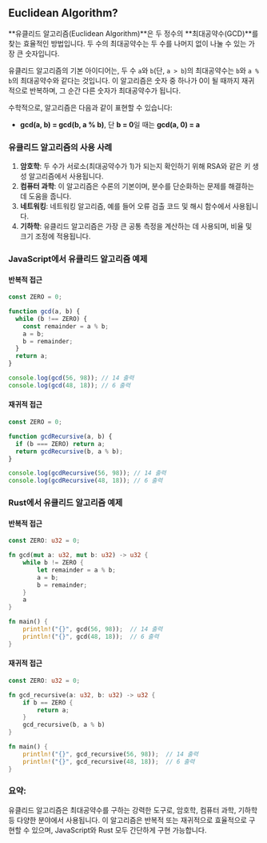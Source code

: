 ## Euclidean Algorithm?

**유클리드 알고리즘(Euclidean Algorithm)**은 두 정수의 **최대공약수(GCD)**를 찾는 효율적인 방법입니다. 두 수의 최대공약수는 두 수를 나머지 없이 나눌 수 있는 가장 큰 숫자입니다.

유클리드 알고리즘의 기본 아이디어는, 두 수 `a`와 `b`(단, `a > b`)의 최대공약수는 `b`와 `a % b`의 최대공약수와 같다는 것입니다. 이 알고리즘은 숫자 중 하나가 0이 될 때까지 재귀적으로 반복하며, 그 순간 다른 숫자가 최대공약수가 됩니다.

수학적으로, 알고리즘은 다음과 같이 표현할 수 있습니다:

- **gcd(a, b) = gcd(b, a % b)**, 단 **b = 0**일 때는 **gcd(a, 0) = a**

### 유클리드 알고리즘의 사용 사례

1. **암호학**: 두 수가 서로소(최대공약수가 1)가 되는지 확인하기 위해 RSA와 같은 키 생성 알고리즘에서 사용됩니다.
2. **컴퓨터 과학**: 이 알고리즘은 수론의 기본이며, 분수를 단순화하는 문제를 해결하는 데 도움을 줍니다.
3. **네트워킹**: 네트워킹 알고리즘, 예를 들어 오류 검출 코드 및 해시 함수에서 사용됩니다.
4. **기하학**: 유클리드 알고리즘은 가장 큰 공통 측정을 계산하는 데 사용되며, 비율 및 크기 조정에 적용됩니다.

### JavaScript에서 유클리드 알고리즘 예제

#### 반복적 접근

```javascript
const ZERO = 0;

function gcd(a, b) {
  while (b !== ZERO) {
    const remainder = a % b;
    a = b;
    b = remainder;
  }
  return a;
}

console.log(gcd(56, 98)); // 14 출력
console.log(gcd(48, 18)); // 6 출력
```

#### 재귀적 접근

```javascript
const ZERO = 0;

function gcdRecursive(a, b) {
  if (b === ZERO) return a;
  return gcdRecursive(b, a % b);
}

console.log(gcdRecursive(56, 98)); // 14 출력
console.log(gcdRecursive(48, 18)); // 6 출력
```

### Rust에서 유클리드 알고리즘 예제

#### 반복적 접근

```rust
const ZERO: u32 = 0;

fn gcd(mut a: u32, mut b: u32) -> u32 {
    while b != ZERO {
        let remainder = a % b;
        a = b;
        b = remainder;
    }
    a
}

fn main() {
    println!("{}", gcd(56, 98));  // 14 출력
    println!("{}", gcd(48, 18));  // 6 출력
}
```

#### 재귀적 접근

```rust
const ZERO: u32 = 0;

fn gcd_recursive(a: u32, b: u32) -> u32 {
    if b == ZERO {
        return a;
    }
    gcd_recursive(b, a % b)
}

fn main() {
    println!("{}", gcd_recursive(56, 98));  // 14 출력
    println!("{}", gcd_recursive(48, 18));  // 6 출력
}
```

### 요약:

유클리드 알고리즘은 최대공약수를 구하는 강력한 도구로, 암호학, 컴퓨터 과학, 기하학 등 다양한 분야에서 사용됩니다. 이 알고리즘은 반복적 또는 재귀적으로 효율적으로 구현할 수 있으며, JavaScript와 Rust 모두 간단하게 구현 가능합니다.
